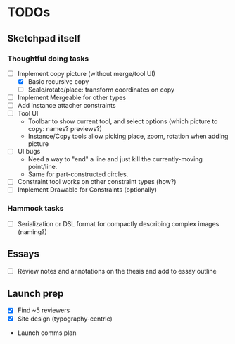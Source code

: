 # TODOs

## Sketchpad itself

### Thoughtful doing tasks

- [ ] Implement copy picture (without merge/tool UI)
  - [x] Basic recursive copy
  - [ ] Scale/rotate/place: transform coordinates on copy
- [ ] Implement Mergeable for other types
- [ ] Add instance attacher constraints
- [ ] Tool UI
  - Toolbar to show current tool, and select options (which picture to copy: names? previews?)
  - Instance/Copy tools allow picking place, zoom, rotation when adding picture
- [ ] UI bugs
  - Need a way to "end" a line and just kill the currently-moving point/line.
  - Same for part-constructed circles.
- [ ] Constraint tool works on other constraint types (how?)
- [ ] Implement Drawable for Constraints (optionally)

### Hammock tasks

- [ ] Serialization or DSL format for compactly describing complex images (naming?)

## Essays

- [ ] Review notes and annotations on the thesis and add to essay outline

## Launch prep

- [x] Find ~5 reviewers
- [x] Site design (typography-centric)
- Launch comms plan
